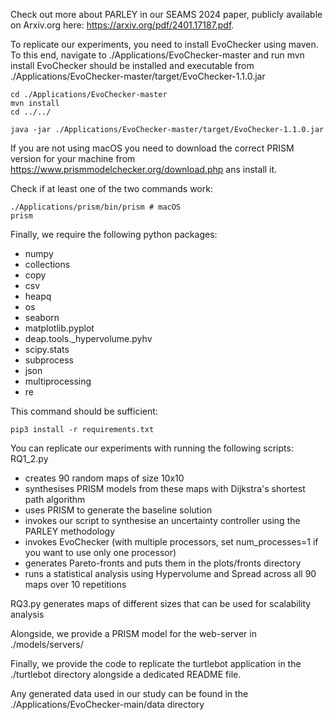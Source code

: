 Check out more about PARLEY in our SEAMS 2024 paper, publicly available on Arxiv.org here: https://arxiv.org/pdf/2401.17187.pdf. 

To replicate our experiments, you need to install EvoChecker using maven.
To this end, navigate to ./Applications/EvoChecker-master and run mvn install
EvoChecker should be installed and executable from ./Applications/EvoChecker-master/target/EvoChecker-1.1.0.jar

```
cd ./Applications/EvoChecker-master
mvn install
cd ../../

java -jar ./Applications/EvoChecker-master/target/EvoChecker-1.1.0.jar
```

If you are not using macOS you need to download the correct PRISM version for your machine from
https://www.prismmodelchecker.org/download.php ans install it.

Check if at least one of the two commands work:
```
./Applications/prism/bin/prism # macOS
prism
```

Finally, we require the following python packages:
- numpy
- collections
- copy
- csv
- heapq
- os
- seaborn
- matplotlib.pyplot
- deap.tools._hypervolume.pyhv
- scipy.stats
- subprocess
- json
- multiprocessing
- re

This command should be sufficient:
```
pip3 install -r requirements.txt
```

You can replicate our experiments with running the following scripts:
RQ1_2.py
- creates 90 random maps of size 10x10
- synthesises PRISM models from these maps with Dijkstra's shortest path algorithm
- uses PRISM to generate the baseline solution
- invokes our script to synthesise an uncertainty controller using the PARLEY methodology
- invokes EvoChecker (with multiple processors, set num_processes=1 if you want to use only one processor)
- generates Pareto-fronts and puts them in the plots/fronts directory
- runs a statistical analysis using Hypervolume and Spread across all 90 maps over 10 repetitions

RQ3.py generates maps of different sizes that can be used for scalability analysis

Alongside, we provide a PRISM model for the web-server in ./models/servers/

Finally, we provide the code to replicate the turtlebot application in the ./turtlebot directory alongside a dedicated README file.

Any generated data used in our study can be found in the ./Applications/EvoChecker-main/data directory
